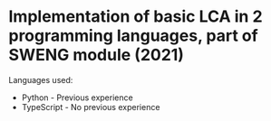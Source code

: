 # Implementation of basic LCA in 2 programming languages, part of SWENG module (2021)

Languages used:

* Python - Previous experience
* TypeScript - No previous experience